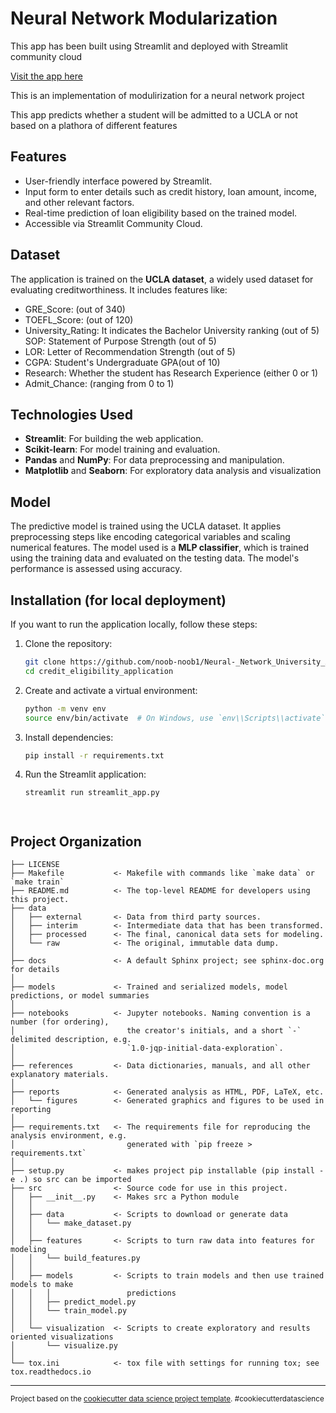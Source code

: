 Neural Network Modularization
==============================
This app has been built using Streamlit and deployed with Streamlit community cloud

[Visit the app here](https://neural-networkuniversityaddmisionprediction-hxhlungugd8k7ezo6z.streamlit.app/)

This is an implementation of modulirization for a neural network project

This app predicts whether a student will be admitted to a UCLA or not based on a plathora of different features

## Features

- User-friendly interface powered by Streamlit.
- Input form to enter details such as credit history, loan amount, income, and other relevant factors.
- Real-time prediction of loan eligibility based on the trained model.
- Accessible via Streamlit Community Cloud.

## Dataset
The application is trained on the **UCLA dataset**, a widely used dataset for evaluating creditworthiness. It includes features like:

- GRE_Score: (out of 340)
- TOEFL_Score: (out of 120)
- University_Rating: It indicates the    Bachelor University ranking (out of 5)
SOP: Statement of Purpose Strength (out of 5)
- LOR: Letter of Recommendation Strength (out of 5)
- CGPA: Student's Undergraduate GPA(out of 10)
- Research: Whether the student has Research Experience (either 0 or 1)
- Admit_Chance: (ranging from 0 to 1)

## Technologies Used
- **Streamlit**: For building the web application.
- **Scikit-learn**: For model training and evaluation.
- **Pandas** and **NumPy**: For data preprocessing and manipulation.
- **Matplotlib** and **Seaborn**: For exploratory data analysis and visualization 

## Model
The predictive model is trained using the UCLA dataset. It applies preprocessing steps like encoding categorical variables and scaling numerical features. The model used is a **MLP classifier**, which is trained using the training data and evaluated on the testing data. The model's performance is assessed using accuracy.

## Installation (for local deployment)
If you want to run the application locally, follow these steps:

1. Clone the repository:
   ```bash
   git clone https://github.com/noob-noob1/Neural-_Network_University_Addmision_Prediction.git
   cd credit_eligibility_application

2. Create and activate a virtual environment:
   ```bash
   python -m venv env
   source env/bin/activate  # On Windows, use `env\\Scripts\\activate`

3. Install dependencies:
   ```bash
   pip install -r requirements.txt

4. Run the Streamlit application:
   ```bash
   streamlit run streamlit_app.py




Project Organization
------------

    ├── LICENSE
    ├── Makefile           <- Makefile with commands like `make data` or `make train`
    ├── README.md          <- The top-level README for developers using this project.
    ├── data
    │   ├── external       <- Data from third party sources.
    │   ├── interim        <- Intermediate data that has been transformed.
    │   ├── processed      <- The final, canonical data sets for modeling.
    │   └── raw            <- The original, immutable data dump.
    │
    ├── docs               <- A default Sphinx project; see sphinx-doc.org for details
    │
    ├── models             <- Trained and serialized models, model predictions, or model summaries
    │
    ├── notebooks          <- Jupyter notebooks. Naming convention is a number (for ordering),
    │                         the creator's initials, and a short `-` delimited description, e.g.
    │                         `1.0-jqp-initial-data-exploration`.
    │
    ├── references         <- Data dictionaries, manuals, and all other explanatory materials.
    │
    ├── reports            <- Generated analysis as HTML, PDF, LaTeX, etc.
    │   └── figures        <- Generated graphics and figures to be used in reporting
    │
    ├── requirements.txt   <- The requirements file for reproducing the analysis environment, e.g.
    │                         generated with `pip freeze > requirements.txt`
    │
    ├── setup.py           <- makes project pip installable (pip install -e .) so src can be imported
    ├── src                <- Source code for use in this project.
    │   ├── __init__.py    <- Makes src a Python module
    │   │
    │   ├── data           <- Scripts to download or generate data
    │   │   └── make_dataset.py
    │   │
    │   ├── features       <- Scripts to turn raw data into features for modeling
    │   │   └── build_features.py
    │   │
    │   ├── models         <- Scripts to train models and then use trained models to make
    │   │   │                 predictions
    │   │   ├── predict_model.py
    │   │   └── train_model.py
    │   │
    │   └── visualization  <- Scripts to create exploratory and results oriented visualizations
    │       └── visualize.py
    │
    └── tox.ini            <- tox file with settings for running tox; see tox.readthedocs.io


--------

<p><small>Project based on the <a target="_blank" href="https://drivendata.github.io/cookiecutter-data-science/">cookiecutter data science project template</a>. #cookiecutterdatascience</small></p>
